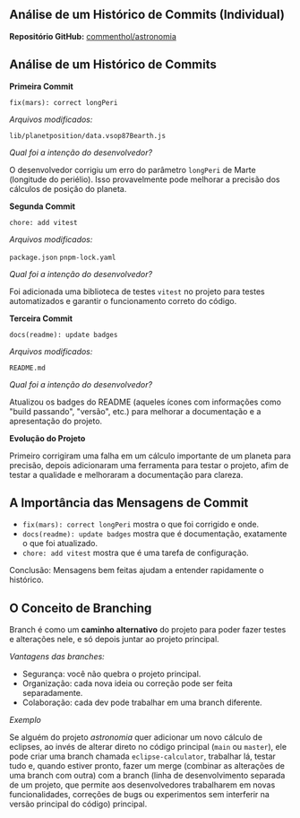 ## Análise de um Histórico de Commits (Individual)

**Repositório GitHub:** [commenthol/astronomia](https://github.com/commenthol/astronomia)

## Análise de um Histórico de Commits

**Primeira Commit**

`fix(mars): correct longPeri`

*Arquivos modificados:*

`lib/planetposition/data.vsop87Bearth.js`

*Qual foi a intenção do desenvolvedor?*

O desenvolvedor corrigiu um erro do parâmetro `longPeri` de Marte (longitude do periélio). Isso provavelmente pode melhorar a precisão dos cálculos de posição do planeta.

**Segunda Commit**

`chore: add vitest`

*Arquivos modificados:*

`package.json`
`pnpm-lock.yaml`

*Qual foi a intenção do desenvolvedor?*

Foi adicionada uma biblioteca de testes `vitest` no projeto para testes automatizados e garantir o funcionamento correto do código.

**Terceira Commit**

`docs(readme): update badges`

*Arquivos modificados:*

`README.md`

*Qual foi a intenção do desenvolvedor?*

Atualizou os badges do README (aqueles ícones com informações como "build passando", "versão", etc.) para melhorar a documentação e a apresentação do projeto.

**Evolução do Projeto**

Primeiro corrigiram uma falha em um cálculo importante de um planeta para precisão, depois adicionaram uma ferramenta para testar o projeto, afim de testar a qualidade e melhoraram a documentação para clareza.

## A Importância das Mensagens de Commit 

* `fix(mars): correct longPeri` mostra o que foi corrigido e onde.
* `docs(readme): update badges` mostra que é documentação, exatamente o que foi atualizado.
* `chore: add vitest` mostra que é uma tarefa de configuração.

Conclusão: Mensagens bem feitas ajudam a entender rapidamente o histórico.

## O Conceito de Branching

Branch é como um **caminho alternativo** do projeto para poder fazer testes e alterações nele, e só depois juntar ao projeto principal.

*Vantagens das branches:*

* Segurança: você não quebra o projeto principal.
* Organização: cada nova ideia ou correção pode ser feita separadamente.
* Colaboração: cada dev pode trabalhar em uma branch diferente.

*Exemplo*

Se alguém do projeto *astronomia* quer adicionar um novo cálculo de eclipses, ao invés de alterar direto no código principal (`main` ou `master`), ele pode criar uma branch chamada `eclipse-calculator`, trabalhar lá, testar tudo e, quando estiver pronto, fazer um merge (combinar as alterações de uma branch com outra) com a branch (linha de desenvolvimento separada de um projeto, que permite aos desenvolvedores trabalharem em novas funcionalidades, correções de bugs ou experimentos sem interferir na versão principal do código) principal.
